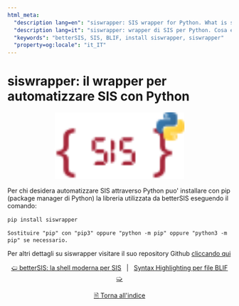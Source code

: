 ```yaml
---
html_meta:
  "description lang=en": "siswrapper: SIS wrapper for Python. What is siswrapper? How to install siswrapper."
  "description lang=it": "siswrapper: wrapper di SIS per Python. Cosa e' siswrapper? Come installare siswrapper."
  "keywords": "betterSIS, SIS, BLIF, install siswrapper, siswrapper"
  "property=og:locale": "it_IT"
---
```


# siswrapper: il wrapper per automatizzare SIS con Python

<p align="center">
<img style="height: 150px;" height="150px" src="https://raw.githubusercontent.com/mario33881/siswrapper/f4a941cffd9e9b30e0abb8555070efce392adac2/images/logo.svg" />
</p>

Per chi desidera automatizzare SIS attraverso Python puo' installare con pip (package manager di Python) la libreria utilizzata da betterSIS eseguendo il comando:

```
pip install siswrapper
```

```{note}
Sostituire "pip" con "pip3" oppure "python -m pip" oppure "python3 -m pip" se necessario.
```

Per altri dettagli su siswrapper visitare il suo repository Github [cliccando qui](https://github.com/mario33881/siswrapper)

<div align=center>

[🢠 betterSIS: la shell moderna per SIS](./004_bettersis.md) &nbsp; | &nbsp; [Syntax Highlighting per file BLIF 🢡](./006_syntax_highlight.md)

[🗎 Torna all'indice](./tutorials.md)

</div>